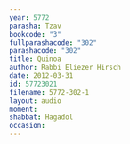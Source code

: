```yaml
---
year: 5772
parasha: Tzav
bookcode: "3"
fullparashacode: "302"
parashacode: "302"
title: Quinoa
author: Rabbi Eliezer Hirsch
date: 2012-03-31
id: 57723021
filename: 5772-302-1
layout: audio
moment: 
shabbat: Hagadol
occasion: 
---
```

